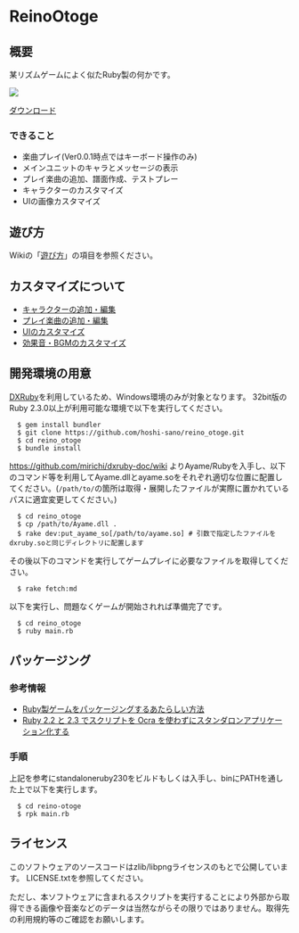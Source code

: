 # ReinoOtoge

## 概要

某リズムゲームによく似たRuby製の何かです。

![](https://github.com/hoshi-sano/reino_otoge/wiki/images/preview.gif)

[ダウンロード](https://github.com/hoshi-sano/reino_otoge/wiki/release)

### できること

* 楽曲プレイ(Ver0.0.1時点ではキーボード操作のみ)
* メインユニットのキャラとメッセージの表示
* プレイ楽曲の追加、譜面作成、テストプレー
* キャラクターのカスタマイズ
* UIの画像カスタマイズ

## 遊び方

Wikiの「[遊び方](https://github.com/hoshi-sano/reino_otoge/wiki/how_to_play)」の項目を参照ください。

## カスタマイズについて

* [キャラクターの追加・編集](https://github.com/hoshi-sano/reino_otoge/wiki/custom_character)
* [プレイ楽曲の追加・編集](https://github.com/hoshi-sano/reino_otoge/wiki/custom_music)
* [UIのカスタマイズ](https://github.com/hoshi-sano/reino_otoge/wiki/custom_ui)
* [効果音・BGMのカスタマイズ](https://github.com/hoshi-sano/reino_otoge/wiki/custom_se)

## 開発環境の用意

[DXRuby](http://dxruby.osdn.jp/)を利用しているため、Windows環境のみが対象となります。
32bit版のRuby 2.3.0以上が利用可能な環境で以下を実行してください。

```
  $ gem install bundler
  $ git clone https://github.com/hoshi-sano/reino_otoge.git
  $ cd reino_otoge
  $ bundle install
```

https://github.com/mirichi/dxruby-doc/wiki よりAyame/Rubyを入手し、以下のコマンド等を利用してAyame.dllとayame.soをそれぞれ適切な位置に配置してください。(`/path/to/`の箇所は取得・展開したファイルが実際に置かれているパスに適宜変更してください。)

```
  $ cd reino_otoge
  $ cp /path/to/Ayame.dll .
  $ rake dev:put_ayame_so[/path/to/ayame.so] # 引数で指定したファイルをdxruby.soと同じディレクトリに配置します
```

その後以下のコマンドを実行してゲームプレイに必要なファイルを取得してください。

```
  $ rake fetch:md
```

以下を実行し、問題なくゲームが開始されれば準備完了です。

```
  $ cd reino_otoge
  $ ruby main.rb
```

## パッケージング

### 参考情報

* [Ruby製ゲームをパッケージングするあたらしい方法](http://blog.aotak.me/post/135851139476/ruby%E8%A3%BD%E3%82%B2%E3%83%BC%E3%83%A0%E3%82%92%E3%83%91%E3%83%83%E3%82%B1%E3%83%BC%E3%82%B8%E3%83%B3%E3%82%B0%E3%81%99%E3%82%8B%E3%81%82%E3%81%9F%E3%82%89%E3%81%97%E3%81%84%E6%96%B9%E6%B3%95)
* [Ruby 2.2 と 2.3 でスクリプトを Ocra を使わずにスタンダロンアプリケーション化する](http://blog.aotak.me/post/144865493601/ruby-22-%E3%81%A8-23-%E3%81%A7%E3%82%B9%E3%82%AF%E3%83%AA%E3%83%97%E3%83%88%E3%82%92-ocra-%E3%82%92%E4%BD%BF%E3%82%8F%E3%81%9A%E3%81%AB%E3%82%B9%E3%82%BF%E3%83%B3%E3%83%80%E3%83%AD%E3%83%B3%E3%82%A2%E3%83%97%E3%83%AA%E3%82%B1%E3%83%BC%E3%82%B7%E3%83%A7%E3%83%B3%E5%8C%96%E3%81%99%E3%82%8B)

### 手順

上記を参考にstandaloneruby230をビルドもしくは入手し、binにPATHを通した上で以下を実行します。

```
  $ cd reino-otoge
  $ rpk main.rb
```

## ライセンス

このソフトウェアのソースコードはzlib/libpngライセンスのもとで公開しています。
LICENSE.txtを参照してください。

ただし、本ソフトウェアに含まれるスクリプトを実行することにより外部から取得できる画像や音楽などのデータは当然ながらその限りではありません。取得先の利用規約等のご確認をお願いします。
